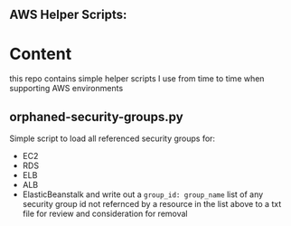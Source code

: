 AWS Helper Scripts:
-------------------

# Content

this repo contains simple helper scripts I use from time to time when supporting AWS environments

## orphaned-security-groups.py

Simple script to load all referenced security groups for:
 - EC2
 - RDS
 - ELB
 - ALB
 - ElasticBeanstalk
and write out a `group_id: group_name` list of any security group id not refernced by a resource in the list above to a txt file for review and consideration for removal
